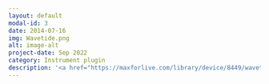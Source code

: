 ```yaml
---
layout: default
modal-id: 3
date: 2014-07-16
img: Wavetide.png
alt: image-alt
project-date: Sep 2022
category: Instrument plugin
description: '<a href="https://maxforlive.com/library/device/8449/wavetide">WaveTide</a> is a polyphonic virtual granular synthesizer designed and developed entirely by me, using Max for Live. It divides a sample into small grains then rearranges and loops it to synthesize new sounds. It’s a powerful polyphonic synth that supports playing up to 16 notes at once. It has basically all the functions of those mainstream granular synthesizers on the market, as well as its own comparative advantages. For example, WaveTide supports adjusting the amplitude of the grains in detail and selecting a range that can randomly generate the start points and durations of the grains. By the way, all three selecting tools on the left are corresponded, and thus can be either visual or precise. The expanded function area on the right is presented in a visual and interactive way, and most of the parameters in this device can be automated. This endows users more freedom to create new timbres and sound effects.'
---
```

